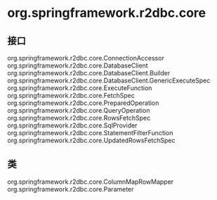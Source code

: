 # org.springframework.r2dbc.core

## 接口

org.springframework.r2dbc.core.ConnectionAccessor
org.springframework.r2dbc.core.DatabaseClient
org.springframework.r2dbc.core.DatabaseClient.Builder
org.springframework.r2dbc.core.DatabaseClient.GenericExecuteSpec
org.springframework.r2dbc.core.ExecuteFunction
org.springframework.r2dbc.core.FetchSpec<T>
org.springframework.r2dbc.core.PreparedOperation<T>
org.springframework.r2dbc.core.QueryOperation
org.springframework.r2dbc.core.RowsFetchSpec<T>
org.springframework.r2dbc.core.SqlProvider
org.springframework.r2dbc.core.StatementFilterFunction
org.springframework.r2dbc.core.UpdatedRowsFetchSpec

## 类

org.springframework.r2dbc.core.ColumnMapRowMapper
org.springframework.r2dbc.core.Parameter




